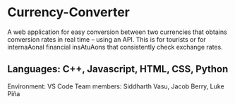 # Currency-Converter
A web application for easy conversion between two currencies that obtains conversion rates in real time – using an API. This is for tourists or for internaAonal financial insAtuAons that consistently check exchange rates.
## Languages: C++, Javascript, HTML, CSS, Python
Environment: VS Code
Team members: Siddharth Vasu, Jacob Berry, Luke Piña
